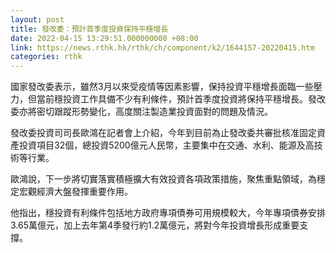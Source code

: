```yaml
---
layout: post
title: 發改委：預計首季度投資保持平穩增長
date: 2022-04-15 13:29:51.000000000 +08:00
link: https://news.rthk.hk/rthk/ch/component/k2/1644157-20220415.htm
categories: rthk
---
```


國家發改委表示，雖然3月以來受疫情等因素影響，保持投資平穩增長面臨一些壓力，但當前穩投資工作具備不少有利條件，預計首季度投資將保持平穩增長。發改委亦將密切跟蹤形勢變化，高度關注製造業投資面對的問題及情況。

發改委投資司司長歐鴻在記者會上介紹，今年到目前為止發改委共審批核准固定資產投資項目32個，總投資5200億元人民幣，主要集中在交通、水利、能源及高技術等行業。

歐鴻說，下一步將切實落實積極擴大有效投資各項政策措施，聚焦重點領域，為穩定宏觀經濟大盤發揮重要作用。

他指出，穩投資有利條件包括地方政府專項債券可用規模較大，今年專項債券安排3.65萬億元，加上去年第4季發行約1.2萬億元，將對今年投資增長形成重要支撐。
